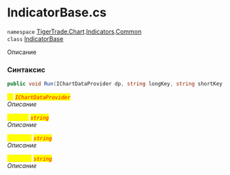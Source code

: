 
# IndicatorBase.cs
`namespace` [TigerTrade.Chart](../../../../../TigerTrade.Chart.md).[Indicators](../../../../../TigerTrade.Chart/Indicators.md).[Common](../../../../../TigerTrade.Chart/Indicators/Common.md)  
    `class` [IndicatorBase](../../IndicatorBase.cs.md)

Описание

### Синтаксис
```csharp
public void Run(IChartDataProvider dp, string longKey, string shortKey, string revision)
```

<mark style="color:yellow;">`dp`</mark> <mark style="color:red;">*`IChartDataProvider`*</mark>  
 *Описание*  
  
<mark style="color:yellow;">`longKey`</mark> <mark style="color:red;">*`string`*</mark>  
 *Описание*  
  
<mark style="color:yellow;">`shortKey`</mark> <mark style="color:red;">*`string`*</mark>  
 *Описание*  
  
<mark style="color:yellow;">`revision`</mark> <mark style="color:red;">*`string`*</mark>  
 *Описание*  
  

                    
                    